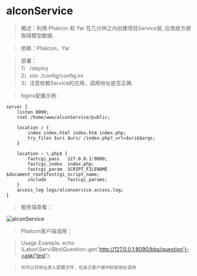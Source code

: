 # alconService

> 概述：利用 Phalcon 和 Yar 在几分钟之内创建项目Service层, 应用层方便取得模型数据.  

> 依赖：Phalcon，Yar  

> 部署：  
> 1）./deploy  
> 2）vim ./config/config.ini  
> 3）注意依赖Service的应用，调用地址是否正确.  

> Nginx配置示例：

````
server {
    listen 8090;
    root /home/www/alconService/public;

    location / { 
        index index.html index.htm index.php;
        try_files $uri $uri/ /index.php?_url=$uri&$args;
    }   

    location ~ \.php$ {
        fastcgi_pass   127.0.0.1:9000;
        fastcgi_index  index.php;
        fastcgi_param  SCRIPT_FILENAME  $document_root$fastcgi_script_name;
        include        fastcgi_params;
    }
    access_log logs/alconservice.access.log;
}
````

> 服务端查看：  

![alconService](http://farwish.qiniudn.com/alconService.png "alconService")

> Phalcon客户端调用：  

> Usage Example: echo \Labor\Serv\Bbs\Question::get('http://127.0.0.1:8090/bbs/question')->ask('test');  

> `你可以将地址放入配置文件，在自己客户端中封装地址调用`  


